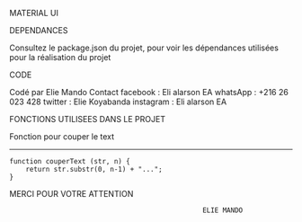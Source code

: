 
MATERIAL UI 
 


DEPENDANCES 

Consultez le package.json du projet, pour voir les dépendances
utilisées pour la réalisation du projet 

CODE

Codé par Elie Mando 
Contact
        facebook : Eli alarson EA
        whatsApp : +216 26 023 428
        twitter  : Elie Koyabanda 
        instagram :  Eli alarson EA



FONCTIONS UTILISEES DANS LE PROJET


Fonction pour couper le text
***************************
    function couperText (str, n) {
        return str.substr(0, n-1) + "...";
    } 



MERCI POUR VOTRE ATTENTION 


                                                    ELIE MANDO